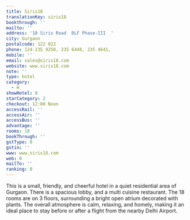 ```yaml
---
title: Siris18
translationKey: siris18
bookthrough: ''
mailto: ''
address: '18 Siris Road  DLF Phase-III  '
city: Gurgaon
postalcode: 122 022
phone: 124-235 9250, 235 6448, 235 4641,
mobile: ''
email: sales@siris18.com
website: www.siris18.com
note: ''
type: hotel
category:
  - H
showHotel: 0
starCategory: 2
checkout: 12:00 Noon
accessRail: ''
accessAir: ''
accessBus: ''
advantage: ''
rooms: 18
bookThrough: ''
gstType: 0
gstin: ''
www: www.siris18.com
web: 0
mailTo: ''
ranking: 0
---
```







This is a small, friendly, and cheerful hotel in a quiet residential area of Gurgaon. There is a spacious lobby, and a multi cuisine restaurant. The 18 rooms are on 3 floors, surrounding a bright open atrium decorated with plants.     The overall atmosphere is calm, relaxing, and homely, making it an ideal place to stay before or after a flight from the nearby Delhi Airport.
